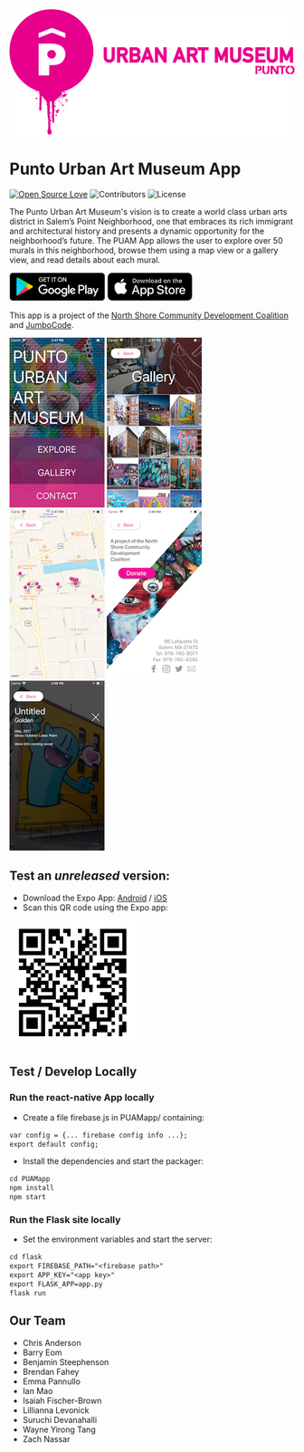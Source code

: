 <img src="banner.png" alt="PUAM Logo" width="auto">

# Punto Urban Art Museum App
[![Open Source Love](https://badges.frapsoft.com/os/v2/open-source.svg?v=102)](https://github.com/ellerbrock/open-source-badge/)
![Contributors](https://img.shields.io/github/contributors/jumbocodefall2017/NorthShoreCDC.svg)
![License](https://img.shields.io/github/license/jumbocodefall2017/NorthShoreCDC.svg)

The Punto Urban Art Museum's vision is to create a world class urban arts district in Salem’s Point Neighborhood, one that embraces its rich immigrant and architectural history and presents a dynamic opportunity for the neighborhood’s future. The PUAM App allows the user to explore over 50 murals in this neighborhood, browse them using a map view or a gallery view, and read details about each mural.


<a href="https://play.google.com/store/apps/details?id=com.jumbocode.punto"><img src="PUAMapp/play-store.png" height="50"/></a>  <a href="https://itunes.apple.com/us/app/punto-urban-art-museum/id1320710363?ls=1&mt=8"><img src="PUAMapp/app-store.png" height="50"/></a>

This app is a project of the <a href="http://northshorecdc.org" alt="NSCDC">North Shore Community Development Coalition</a> and <a href="http://jumbocode.org" alt="JumboCode">JumboCode</a>.

![screenshot](screenshots/screenshot1.png)
![screenshot](screenshots/screenshot2.png)
![screenshot](screenshots/screenshot3.png)
![screenshot](screenshots/screenshot4.png)
![screenshot](screenshots/screenshot5.png)

## Test an *unreleased* version:
* Download the Expo App: <a href="https://play.google.com/store/apps/details?id=host.exp.exponent&hl=en">Android</a> / <a href="https://itunes.apple.com/us/app/expo-client/id982107779?mt=8">iOS</a>
* Scan this QR code using the Expo app:

<img src="QR.png" alt="PUAM Logo" width="225">

## Test / Develop Locally
### Run the react-native App locally
* Create a file firebase.js in PUAMapp/ containing:

```
var config = {... firebase config info ...};
export default config;
```

* Install the dependencies and start the packager:

```
cd PUAMapp
npm install
npm start
```


### Run the Flask site locally
* Set the environment variables and start the server:

```
cd flask
export FIREBASE_PATH="<firebase path>"
export APP_KEY="<app key>"
export FLASK_APP=app.py
flask run
```


## Our Team
- Chris Anderson
- Barry Eom
- Benjamin Steephenson
- Brendan Fahey
- Emma Pannullo
- Ian Mao
- Isaiah Fischer-Brown
- Lillianna Levonick
- Suruchi Devanahalli
- Wayne Yirong Tang
- Zach Nassar
